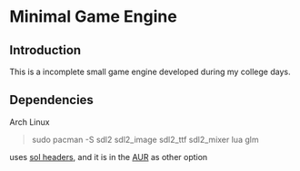# Minimal Game Engine

## Introduction

This is a incomplete small game engine developed during my college days.

## Dependencies

Arch Linux
> sudo pacman -S sdl2 sdl2_image sdl2_ttf sdl2_mixer lua glm

uses [sol headers,](https://github.com/ThePhD/sol2) and it is in
the [AUR](https://aur.archlinux.org/packages/sol2) as other option